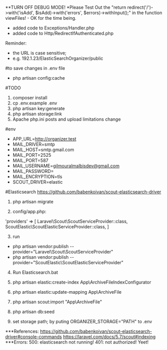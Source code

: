 **TURN OFF DEBUG MODE!
*Please Test Out the "return redirect('/')->with('isAdd', $isAdd)->with('errors', $errors)->withInput();" in the function viewFiles! - OK for the time being.


- added code to Exceptions/Handler.php
- added code to Http/RedirectIfAuthenticated.php

Reminder:
- the URL is case sensitive; 
- e.g. 192.1.23/ElasticSearchOrganizer/public 


#to save changes in .env file
- php artisan config:cache 


#TODO
1. composer install
2. cp .env.example .env
3. php artisan key:generate
4. php artisan storage:link
5. Apache php.ini posts and upload limitations change

#env
- APP_URL=http://organizer.test
- MAIL_DRIVER=smtp
- MAIL_HOST=smtp.gmail.com
- MAIL_PORT=2525
- MAIL_PORT=587
- MAIL_USERNAME=gilmouralmalbisdev@gmail.com
- MAIL_PASSWORD=
- MAIL_ENCRYPTION=tls
- SCOUT_DRIVER=elastic

#Elasticsearch
https://github.com/babenkoivan/scout-elasticsearch-driver

1. php artisan migrate 

2. config/app.php:

'providers' => [
    Laravel\Scout\ScoutServiceProvider::class,
    ScoutElastic\ScoutElasticServiceProvider::class,
]

3. run 
- php artisan vendor:publish --provider="Laravel\Scout\ScoutServiceProvider"
- php artisan vendor:publish --provider="ScoutElastic\ScoutElasticServiceProvider"

4. Run Elasticsearch.bat

5. php artisan elastic:create-index App\\ArchiveFileIndexConfigurator

6. php artisan elastic:update-mapping App\\ArchiveFile

7. php artisan scout:import "App\ArchiveFile"

8. php artisan db:seed

9. set storage path; by puting ORGANIZER_STORAGE="PATH" to .env

***References:
https://github.com/babenkoivan/scout-elasticsearch-driver#console-commands
https://laravel.com/docs/5.7/scout#indexing
***Errors:
500: elasticsearch not running!
401: not authorized!
Yeet!
